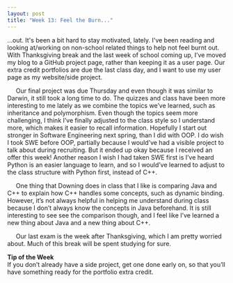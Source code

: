 ```yaml
---
layout: post
title: "Week 13: Feel the Burn..."
---
```

...out.  It's been a bit hard to stay motivated, lately.  I've been reading and looking at/working on non-school related things to help not feel burnt out.  With Thanksgiving break and the last week of school coming up, I’ve moved my blog to a GitHub project page, rather than keeping it as a user page.  Our extra credit portfolios are due the last class day, and I want to use my user page as my website/side project.  

&nbsp;&nbsp;&nbsp;&nbsp;&nbsp;Our final project was due Thursday and even though it was similar to Darwin, it still took a long time to do.  The quizzes and class have been more interesting to me lately as we combine the topics we’ve learned, such as inheritance and polymorphism.  Even though the topics seem more challenging, I think I’ve finally adjusted to the class style so I understand more, which makes it easier to recall information.  Hopefully I start out stronger in Software Engineering next spring, than I did with OOP.  I do wish I took SWE before OOP, partially because I would’ve had a visible project to talk about during recruiting.  But it ended up okay because I received an offer this week!  Another reason I wish I had taken SWE first is I’ve heard Python is an easier language to learn, and so I would’ve learned to adjust to the class structure with Python first, instead of C++.

&nbsp;&nbsp;&nbsp;&nbsp;&nbsp;One thing that Downing does in class that I like is comparing Java and C++ to explain how C++ handles some concepts, such as dynamic binding.  However, it’s not always helpful in helping me understand during class because I don’t always know the concepts in Java beforehand.  It is still interesting to see see the comparison though, and I feel like I’ve learned a new thing about Java and a new thing about C++.

&nbsp;&nbsp;&nbsp;&nbsp;&nbsp;Our last exam is the week after Thanksgiving, which I am pretty worried about.  Much of this break will be spent studying for sure.

**Tip of the Week**   
If you don’t already have a side project, get one done early on, so that you’ll have something ready for the portfolio extra credit.
